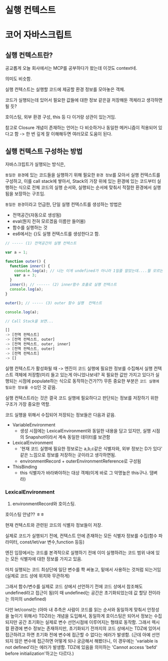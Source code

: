 # 실행 컨텍스트

# 코어 자바스크립트

## 실행 컨텍스트란?

공교롭게 오늘 회사에서는 MCP를 공부하다가 왔는데 이것도 context네.

의미도 비슷함.

실행 컨텍스트는 실행할 코드에 제공할 환경 정보를 모아놓은 객체.

코드가 실행되는데 있어서 필요한 값들에 대한 정보 같은걸 저장해둔 객체라고 생각하면 될 듯?

호이스팅, 외부 환경 구성, this 등 다 이거랑 상관이 있는거임.

참고로 Closure 개념이 존재하는 언어는 다 비슷하거나 동일한 메커니즘이 적용되어 있다고 함 -> 한 번 깊게 잘 이해해두면 여러모로 도움이 된다.

## 실행 컨텍스트 구성하는 방법

자바스크립트가 실행되는 방식은,

`동일한 환경`에 있는 코드들을 실행하기 위해 필요한 `환경 정보`를 모아서 실행 컨텍스트를 구성하고, 이를 call stack에 쌓아서, Stack의 가장 위에 있는 환경에 있는 코드부터 실행하는 식으로 전체 코드의 실행 순서와, 실행되는 순서에 맞춰서 적절한 환경에서 실행됨을 보장하는 구조임.

`동일한 환경`이라고 언급한, 단일 실행 컨텍스트를 생성하는 방법은

- 전역공간(자동으로 생성됨)
- eval(뭔지 전혀 모르겠음 이름만 들어봄)
- 함수를 실행하는 것
- es6에서는 {}도 실행 컨텍스트를 생성한다고 함.

```javascript
// ----- (1) 전역공간의 실행 컨텍스트

var a = 1;

function outer() {
  function inner() {
    console.log(a); // 나는 이게 undefined가 아니라 1일줄 알았는데....뭘 모르는거지.. 후후 갈길이 멀구나.
    var a = 3;
  }
  inner(); // ------ (2) inner함수 호출로 실행 컨텍스트
  console.log(a);
}

outer(); // ----- (3) outer 함수 실행  컨텍스트

console.log(a);

// Call Stack을 보면...

[]
-> [전역 컨텍스트]
-> [전역 컨텍스트, outer]
-> [전역 컨텍스트, outer, inner]
-> [전역 컨텍스트, outer]
-> [전역 컨텍스트]
-> []
```

실행 컨텍스트가 활성화될 때 -> 엔진이 코드 실행에 필요한 정보를 수집해서 실행 컨텍스트 객체에 저장함(미리 들고 있는게 아니었나보네? 꼭 필요한 값만 가지고 있다가 실행되는 시점에 populate하는 식으로 동작하는건가??) 무튼 중요한 부분은 `코드 실행에 필요한 정보를 수집`인 것 같음.

실행 컨텍스트라는 것은 결국 코드 실행에 필요하다고 판단되는 정보를 저장하기 위한 구조가 가장 중요한 역할.

코드 실행을 위해서 수집되어 저장되는 정보들은 다음과 같음.

- VariableEnvironment
  - 생성 시점에는 LexicalEnvironment와 동일한 내용을 담고 있지만, 실행 시점의 Snapshot이라서 계속 동일한 데이터를 보관함
- LexicalEnvironment
  - '현재 코드 실행에 필요한 정보로는 a,b,c같은 식별자와, 외부 정보는 D가 있다' 같은 느낌으로 정보를 저장하는 곳이라고 생각하면됨.
  - environmentRecord + outerEnvironmentReference로 구성됨
- ThisBinding
  - this 식별자가 바라봐야하는 대상 객체(이게 바로 그 악명높은 this구나. 댐벼라)

### LexicalEnvironment

1. environmentRecord와 호이스팅.

호이스팅 안녕?? ㅎㅎ

현재 컨텍스트와 관련된 코드의 식별자 정보들이 저장.

실제로 코드가 실행되기 전에, 컨텍스트 안에 존재하는 모든 식별자 정보를 수집(함수 파라미터, const/let/var 변수,function 등등)

엔진 입장에서는 코드를 본격적으로 실행하기 전에 이미 실행하려는 코드 범위 내에 있는 모든 식별자에 대한 정보를 가지고 있음.

마치 실행되는 코드 최상단에 일단 변수를 쫙 써놓고, 밑에서 사용하는 것처럼 되는거임(실제로 코드 상에 위치와 무관하게)

그래서 함수/변수를 실제로 코드 상에서 선언하기 전에 코드 상에서 참조해도 undefined라고 접근이 됨(이 때 undefined는 공간은 초기화되었는데 값 할당 전이라는 의미의 undefined)

다만 let/const는 (아마 내 추측은 사람이 코드를 읽는 순서와 동일하게 맞춰서 안정성을 높이기 위해서) TDZ라는 개념을 도입해서, 동일하게 호이스팅은 되어서 정보는 수집되지만 공간 초기화는 실제로 변수 선언시점에 이루어지는 형태로 동작함. 그래서 렉시컬 환경에 변수 정보는 존재하지만, 초기화되기 전까지의 코드 상에서는 TDZ에 있어서 접근하려고 하면 초기화 전에 변수에 접근할 수 없다는 에러가 발생함.
(근데 아예 선언되지 않은 변수에 접근하면 어떻게 되나 궁금해서 해봤더니, 이 경우에는 'variable is not defined'라는 에러가 발생함. TDZ에 있음을 의미하는 'Cannot access 'befd' before
initialization'하고는 다르다.)
